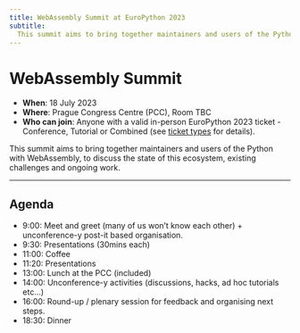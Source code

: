 ```yaml
---
title: WebAssembly Summit at EuroPython 2023
subtitle:
  This summit aims to bring together maintainers and users of the Python with WebAssembly, to discuss the state of this ecosystem, existing challenges and ongoing work .
---
```


# WebAssembly Summit
- **When**: 18 July 2023
- **Where**: Prague Congress Centre (PCC), Room TBC
- **Who can join**: Anyone with a valid in-person EuroPython 2023 ticket - Conference, Tutorial or Combined (see [ticket types](tickets#ticket-types) for details).

This summit aims to bring together maintainers and users of the Python with WebAssembly, to discuss the state of this ecosystem, existing challenges and ongoing work.

---
## Agenda

- 9:00:  Meet and greet (many of us won’t know each other) + unconference-y post-it based organisation.
- 9:30:  Presentations (30mins each)
- 11:00: Coffee
- 11:20: Presentations
- 13:00: Lunch at the PCC (included)
- 14:00: Unconference-y activities (discussions, hacks, ad hoc tutorials etc…)
- 16:00: Round-up / plenary session for feedback and organising next steps.
- 18:30: Dinner
